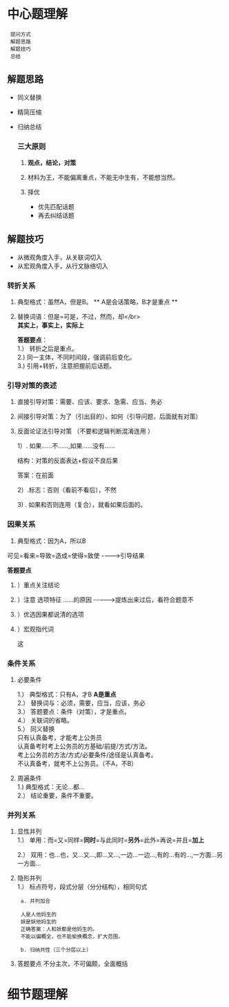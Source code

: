 # 中心题理解

```
 提问方式
 解题思路
 解题技巧
 总结
```

## 解题思路

* 同义替换
* 精简压缩
* 归纳总结

  ### 三大原则

  1. **观点，结论，对策**

  2. 材料为王，不能偏离重点，不能无中生有，不能想当然。

  3. 择优
     * 优先匹配话题
     * 再去纠结话题

## 解题技巧

* 从微观角度入手，从关联词切入
* 从宏观角度入手，从行文脉络切入

### 转折关系

1. 典型格式：虽然A，但是B。    ** A是会话策略，B才是重点 **
2. 替换词语：但是=可是，不过，然而，却&lt;/br&gt;  
   **其实上，事实上，实际上**

   **答题要点**：  
   1.） 转折之后是重点。  
   2.\) 同一主体，不同时间段，强调前后变化。   
   3.\) 引用+转折，注意把握前后话题。

### 引导对策的表述

1. 直接引导对策：需要、应该、要求、急需、应当、务必
2. 间接引导对策：为了（引出目的）、如何（引导问题，后面就有对策）
3. 反面论证法引导对策   （不要和逻辑判断混淆连用 ）

   1）. 如果......不......,如果......没有......

   结构：对策的反面表达+假设不良后果

   答案：在前面

   2）.标志：否则（看前不看后），不然

   3\) . 如果和否则连用（复合），就看如果后面的。

### 因果关系

1. 典型格式：因为A，所以B

可见=看来=导致=造成=使得=致使    ----&gt;引导结果

**答题要点**

1. ）重点关注结论
2. ）注意 选项特征
   ......的原因   -----&gt;提炼出来过后，看符合题意不
3. ）优选因果都说清的选项
4. ）宏观指代词

   这

### 条件关系

1. 必要条件

   1.） 典型格式：只有A，才B   **A是重点**  
     2.） 替换词与：必须，需要，应当，应该，务必  
     3.） 答题要点：条件（对策），才是重点。  
     4.） 关联词的省略。  
     5.） 同义替换  
       只有认真备考，才能考上公务员  
       认真备考时考上公务员的方基础/前提/方式/方法。  
       考上公务员的方法/方式/必要条件/途径是认真备考。  
       不认真备考，就考不上公务员。（不A，不B）

2. 周遍条件  
    1.\) 典型格式：无论...都...  
    2.） 结论重要，条件不重要。

### 并列关系

1. 显性并列  
    1.） 单用：而=又=同样=**同时**=与此同时=**另外**=此外=再说=并且=**加上**

   2.） 双用：也...也，又...又...,即...又...,一边...一边...,有的...有的...,一方面...另一方面...

2. 隐形并列  
    1.） 标点符号，段式分层（分分结构），相同句式

   ```
    a. 并列加合
   ```

   ```text
    人是人他妈生的
    妖是妖他妈生的
    正确答案：人和妖都是他妈生的。
    不能以偏概全，也不能偷换概念，扩大范围。
   ```

   ```
    b. 归纳共性（三个分层以上）
   ```

3. 答题要点
    不分主次，不可偏颇，全面概括

# 细节题理解



